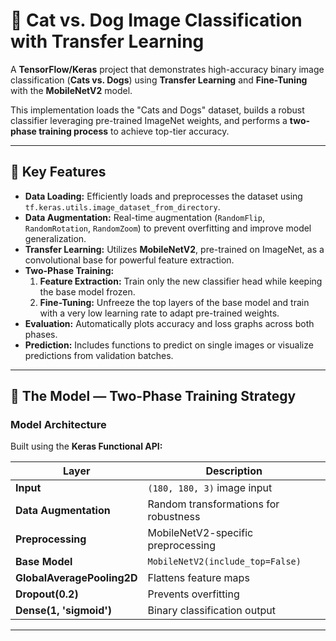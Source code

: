 # 🐾 Cat vs. Dog Image Classification with Transfer Learning

A **TensorFlow/Keras** project that demonstrates high-accuracy binary image classification (**Cats vs. Dogs**) using **Transfer Learning** and **Fine-Tuning** with the **MobileNetV2** model.

This implementation loads the "Cats and Dogs" dataset, builds a robust classifier leveraging pre-trained ImageNet weights, and performs a **two-phase training process** to achieve top-tier accuracy.

---

## 🚀 Key Features

- **Data Loading:** Efficiently loads and preprocesses the dataset using `tf.keras.utils.image_dataset_from_directory`.  
- **Data Augmentation:** Real-time augmentation (`RandomFlip`, `RandomRotation`, `RandomZoom`) to prevent overfitting and improve model generalization.  
- **Transfer Learning:** Utilizes **MobileNetV2**, pre-trained on ImageNet, as a convolutional base for powerful feature extraction.  
- **Two-Phase Training:**
  1. **Feature Extraction:** Train only the new classifier head while keeping the base model frozen.  
  2. **Fine-Tuning:** Unfreeze the top layers of the base model and train with a very low learning rate to adapt pre-trained weights.  
- **Evaluation:** Automatically plots accuracy and loss graphs across both phases.  
- **Prediction:** Includes functions to predict on single images or visualize predictions from validation batches.  

---

## 🧠 The Model — Two-Phase Training Strategy

### **Model Architecture**
Built using the **Keras Functional API:**

| Layer | Description |
|-------|--------------|
| **Input** | `(180, 180, 3)` image input |
| **Data Augmentation** | Random transformations for robustness |
| **Preprocessing** | MobileNetV2-specific preprocessing |
| **Base Model** | `MobileNetV2(include_top=False)` |
| **GlobalAveragePooling2D** | Flattens feature maps |
| **Dropout(0.2)** | Prevents overfitting |
| **Dense(1, 'sigmoid')** | Binary classification output |

---
